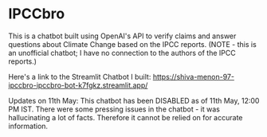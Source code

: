 # IPCCbro
This is a chatbot built using OpenAI's API to verify claims and answer questions about Climate Change based on the IPCC reports. (NOTE - this is an unofficial chatbot; I have no connection to the authors of the IPCC reports.)

Here's a link to the Streamlit Chatbot I built:
https://shiva-menon-97-ipccbro-ipccbro-bot-k7fgkz.streamlit.app/

Updates on 11th May:
This chatbot has been DISABLED as of 11th May, 12:00 PM IST. 
There were some pressing issues in the chatbot - it was hallucinating a lot of facts. Therefore it cannot be relied on for accurate information.
